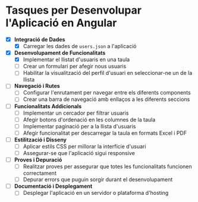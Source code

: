 # Tasques per Desenvolupar l'Aplicació en Angular

- [X] **Integració de Dades**
  - [X] Carregar les dades de `users.json` a l'aplicació

- [X] **Desenvolupament de Funcionalitats**
  - [X] Implementar el llistat d'usuaris en una taula
  - [ ] Crear un formulari per afegir nous usuaris
  - [ ] Habilitar la visualització del perfil d'usuari en seleccionar-ne un de la llista

- [ ] **Navegació i Rutes**
  - [ ] Configurar l'enrutament per navegar entre els diferents components
  - [ ] Crear una barra de navegació amb enllaços a les diferents seccions

- [ ] **Funcionalitats Addicionals**
  - [ ] Implementar un cercador per filtrar usuaris
  - [ ] Afegir botons d'ordenació en les columnes de la taula
  - [ ] Implementar paginació per a la llista d'usuaris
  - [ ] Afegir funcionalitat per descarregar la taula en formats Excel i PDF

- [ ] **Estilització i Disseny**
  - [ ] Aplicar estils CSS per millorar la interfície d'usuari
  - [ ] Assegurar-se que l'aplicació sigui responsive

- [ ] **Proves i Depuració**
  - [ ] Realitzar proves per assegurar que totes les funcionalitats funcionen correctament
  - [ ] Depurar errors que puguin sorgir durant el desenvolupament

- [ ] **Documentació i Desplegament**
  - [ ] Desplegar l'aplicació en un servidor o plataforma d'hosting
